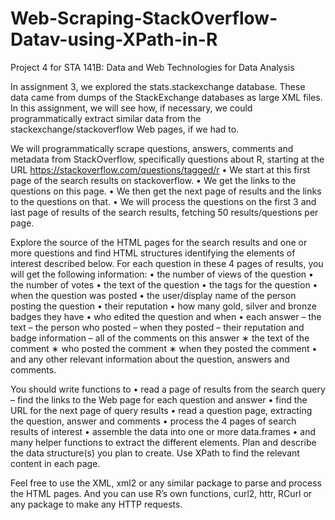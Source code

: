 # Web-Scraping-StackOverflow-Datav-using-XPath-in-R
Project 4 for STA 141B: Data and Web Technologies for Data Analysis

In assignment 3, we explored the stats.stackexchange database. These data came from dumps of the StackExchange databases
as large XML files. In this assignment, we will see how, if necessary, we could programmatically extract similar data from the
stackexchange/stackoverflow Web pages, if we had to.

We will programmatically scrape questions, answers, comments and metadata from StackOverflow, specifically questions about
R, starting at the URL
https://stackoverflow.com/questions/tagged/r
• We start at this first page of the search results on stackoverflow.
• We get the links to the questions on this page.
• We then get the next page of results and the links to the questions on that.
• We will process the questions on the first 3 and last page of results of the search results, fetching 50 results/questions
per page.

Explore the source of the HTML pages for the search results and one or more questions and find HTML structures identifying
the elements of interest described below.
For each question in these 4 pages of results, you will get the following information:
• the number of views of the question
• the number of votes
• the text of the question
• the tags for the question
• when the question was posted
• the user/display name of the person posting the question
• their reputation
• how many gold, silver and bronze badges they have
• who edited the question and when
• each answer
– the text
– the person who posted
– when they posted
– their reputation and badge information
– all of the comments on this answer
∗ the text of the comment
∗ who posted the comment
∗ when they posted the comment
• and any other relevant information about the question, answers and comments.

You should write functions to
• read a page of results from the search query
– find the links to the Web page for each question and answer
• find the URL for the next page of query results
• read a question page, extracting the question, answer and comments
• process the 4 pages of search results of interest
• assemble the data into one or more data.frames
• and many helper functions to extract the different elements.
Plan and describe the data structure(s) you plan to create.
Use XPath to find the relevant content in each page.

Feel free to use the XML, xml2 or any similar package to parse and process the HTML pages. And you can use R’s own
functions, curl2, httr, RCurl or any package to make any HTTP requests.
